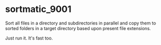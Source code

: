 # sortmatic_9001
Sort all files in a directory and subdirectories in parallel and copy them to sorted folders in a target directory based upon present file extensions.

Just run it. It's fast too. 
